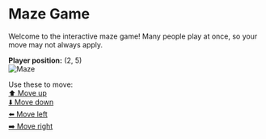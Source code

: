 # Maze Game  
Welcome to the interactive maze game! Many people play at once, so your move may not always apply.

**Player position:** (2, 5)  
![Maze](https://recognize-instructor-criteria-other.trycloudflare.com/images/pos_2_5.png?t=1760507051010)

Use these to move:  
[⬆️ Move up](https://recognize-instructor-criteria-other.trycloudflare.com/move/2_5_w)  
[⬇️ Move down](https://recognize-instructor-criteria-other.trycloudflare.com/move/2_5_s)  
[⬅️ Move left](https://recognize-instructor-criteria-other.trycloudflare.com/move/2_5_a)  
[➡️ Move right](https://recognize-instructor-criteria-other.trycloudflare.com/move/2_5_d)
